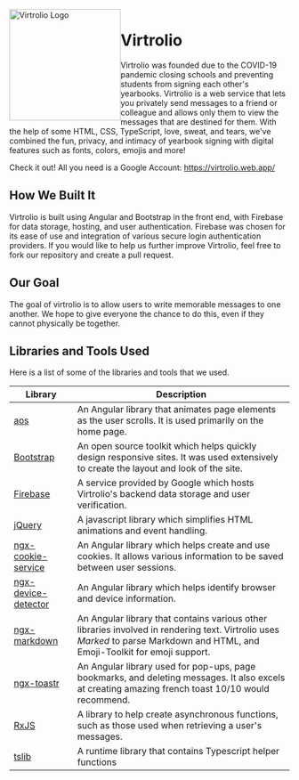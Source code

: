 <img src="https://github.com/virtrolio/virtrolio-site/blob/beta-main/src/assets/images/logo_reg_transparent.png" width="200px" height="200px" style="float: left;" alt="Virtrolio Logo">

# Virtrolio
Virtrolio was founded due to the COVID-19 pandemic closing schools and preventing students from signing each other's yearbooks. Virtrolio is a web service that lets you privately send messages to a friend or colleague and allows only them to view the messages that are destined for them. With the help of some HTML, CSS, TypeScript, love, sweat, and tears, we've combined the fun, privacy, and intimacy of yearbook signing with digital features such as fonts, colors, emojis and more! 

Check it out! All you need is a Google Account: https://virtrolio.web.app/

## How We Built It
Virtrolio is built using Angular and Bootstrap in the front end, with Firebase for data storage, hosting, and user authentication. Firebase was chosen for its ease of use and integration of various secure login authentication providers. If you would like to help us further improve Virtrolio, feel free to fork our repository and create a pull request.

## Our Goal
The goal of virtrolio is to allow users to write memorable messages to one another. We hope to give everyone the chance to do this, even if they cannot physically be together.

## Libraries and Tools Used
Here is a list of some of the libraries and tools that we used.

| Library | Description |
|---|---|
| [aos](https://www.npmjs.com/package/aos) | An Angular library that animates page elements as the user scrolls. It is used primarily on the home page. |
| [Bootstrap](https://getbootstrap.com/) | An open source toolkit which helps quickly design responsive sites. It was used extensively to create the layout and look of the site. |
| [Firebase](https://firebase.google.com/) | A service provided by Google which hosts Virtrolio's backend data storage and user verification. |
| [jQuery](https://jquery.com/) | A javascript library which simplifies HTML animations and event handling. |
| [ngx-cookie-service](https://developer.aliyun.com/mirror/npm/package/ngx-cookie-service) | An Angular library which helps create and use cookies. It allows various information to be saved between user sessions. |
| [ngx-device-detector](https://www.npmjs.com/package/ngx-device-detector) | An Angular library which helps identify browser and device information. |
| [ngx-markdown](https://www.npmjs.com/package/ngx-markdown) | An Angular library that contains various other libraries involved in rendering text. Virtrolio uses *Marked* to parse Markdown and HTML, and Emoji-Toolkit for emoji support. |
| [ngx-toastr](https://www.npmjs.com/package/ngx-toastr) | An Angular library used for pop-ups, page bookmarks, and deleting messages. It also excels at creating amazing french toast 10/10 would recommend. |
| [RxJS](https://rxjs-dev.firebaseapp.com/) | A library to help create asynchronous functions, such as those used when retrieving a user's messages. |
| [tslib](https://www.npmjs.com/package/tslib) | A runtime library that contains Typescript helper functions |
